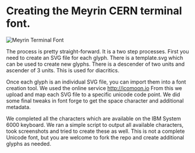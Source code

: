 # Creating the Meyrin CERN terminal font.

![Meyrin Terminal Font](http://i.imgur.com/doCoEa3.png)

The process is pretty straight-forward. It is a two step processes. First you need to create an SVG file for each glyph. There is a template.svg which can be used to create new glyphs. There is a descender of two units and ascender of 3 units. This is used for diacritics.

Once each glyph is an individual SVG file, you can import them into a font creation tool. We used the online service http://icomoon.io From this we upload and map each SVG file to a specific unicode code point. We did some final tweaks in font forge to get the space character and additional metadata. 

We completed all the characters which are available on the IBM System 6000 keyboard. We ran a simple script to output all available characters, took screenshots and tried to create these as well. This is not a complete Unicode font, but you are welcome to fork the repo and create additional glyphs as needed.